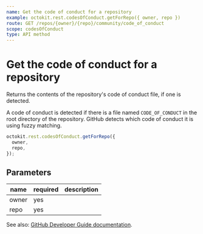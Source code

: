 ```yaml
---
name: Get the code of conduct for a repository
example: octokit.rest.codesOfConduct.getForRepo({ owner, repo })
route: GET /repos/{owner}/{repo}/community/code_of_conduct
scope: codesOfConduct
type: API method
---
```


# Get the code of conduct for a repository

Returns the contents of the repository's code of conduct file, if one is detected.

A code of conduct is detected if there is a file named `CODE_OF_CONDUCT` in the root directory of the repository. GitHub detects which code of conduct it is using fuzzy matching.

```js
octokit.rest.codesOfConduct.getForRepo({
  owner,
  repo,
});
```

## Parameters

<table>
  <thead>
    <tr>
      <th>name</th>
      <th>required</th>
      <th>description</th>
    </tr>
  </thead>
  <tbody>
    <tr><td>owner</td><td>yes</td><td>

</td></tr>
<tr><td>repo</td><td>yes</td><td>

</td></tr>
  </tbody>
</table>

See also: [GitHub Developer Guide documentation](https://docs.github.com/rest/reference/codes_of_conduct/#get-the-code-of-conduct-for-a-repository).

